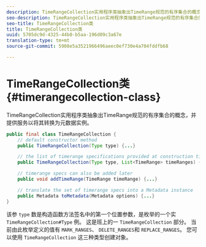 ```yaml
---
description: TimeRangeCollection实用程序类抽象出TimeRange规范的有序集合的概念，并提供服务以将其转换为元数据实例。
seo-description: TimeRangeCollection实用程序类抽象出TimeRange规范的有序集合的概念，并提供服务以将其转换为元数据实例。
seo-title: TimeRangeCollection类
title: TimeRangeCollection类
uuid: 5705dc9d-4325-44b0-b5aa-196d09c3a67e
translation-type: tm+mt
source-git-commit: 5908e5a3521966496aeec0ef730e4a704fddfb68

---
```



# TimeRangeCollection类{#timerangecollection-class}

TimeRangeCollection实用程序类抽象出TimeRange规范的有序集合的概念，并提供服务以将其转换为元数据实例。

<!--<a id="section_D87AA7BC628D458DAB12D5247AD34B41"></a>-->

```java
public final class TimeRangeCollection {
    // default constructor method
    public TimeRangeCollection(Type type) {...}

    // the list of timerange specifications provided at construction time 
    public TimeRangeCollection(Type type, List<TimeRange> timeRanges) {...}

    // timerange specs can also be added later
    public void addTimeRange(TimeRange timeRange) {...}

    // translate the set of timerange specs into a Metadata instance 
    public Metadata toMetadata(Metadata options) {...}
}
```

该参 `type` 数是构造函数方法签名中的第一个位置参数，是枚举的一个实 `TimeRangeCollection#Type` 例。 这是班上的一 `TimeRangeCollection` 部分。 当前由此枚举定义的值有 `MARK_RANGES`、 `DELETE_RANGES`和 `REPLACE_RANGES`。 您可以使用 `TimeRangeCollection` 这三种类型创建对象。
